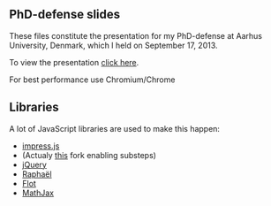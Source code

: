 PhD-defense slides
------------------
These files constitute the presentation for my PhD-defense at Aarhus University, Denmark, which I held on September 17, 2013.

To view the presentation [click here](http://peder86.github.io/PhD-defense/). 

For best performance use Chromium/Chrome

Libraries
---------
A lot of JavaScript libraries are used to make this happen:

* [impress.js](https://github.com/bartaz/impress.js/)
 * (Actualy [this](https://github.com/tehfoo/impress.js) fork enabling substeps)
* [jQuery](http://jquery.com/)
* [Raphaël](http://raphaeljs.com/)
* [Flot](http://www.flotcharts.org/)
* [MathJax](http://www.mathjax.org/)
